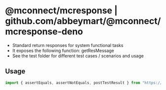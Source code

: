 # @mconnect/mcresponse | github.com/abbeymart/@mconnect/mcresponse-deno

- Standard return responses for system functional tasks
- It exposes the following function: getResMessage
- See the test folder for different test cases / scenarios and usage

## Usage

```ts
import { assertEquals, assertNotEquals, postTestResult } from "https://deno.land/x/mcresponse/mod.ts";

```
